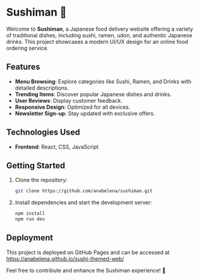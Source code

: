 # Sushiman 🍣

Welcome to **Sushiman**, a Japanese food delivery website offering a variety of traditional dishes, including sushi, ramen, udon, and authentic Japanese drinks. This project showcases a modern UI/UX design for an online food ordering service.

## Features
- **Menu Browsing**: Explore categories like Sushi, Ramen, and Drinks with detailed descriptions.
- **Trending Items**: Discover popular Japanese dishes and drinks.
- **User Reviews**: Display customer feedback.
- **Responsive Design**: Optimized for all devices.
- **Newsletter Sign-up**: Stay updated with exclusive offers.

## Technologies Used
- **Frontend**: React, CSS, JavaScript


## Getting Started
1. Clone the repository:
   ```bash
   git clone https://github.com/anabelena/sushiman.git
   
2. Install dependencies and start the development server:

   ```bash
   npm install
   npm run dev

## Deployment

This project is deployed on GitHub Pages and can be accessed at https://anabelena.github.io/sushi-themed-web/


Feel free to contribute and enhance the Sushiman experience! 🍣
